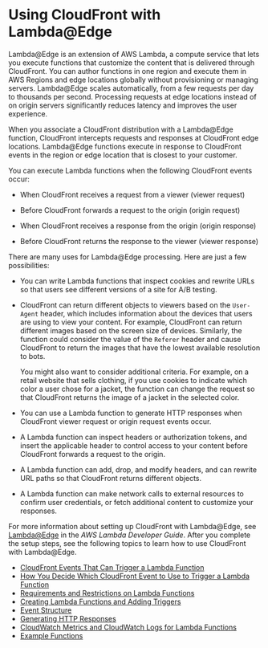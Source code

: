# Using CloudFront with Lambda@Edge<a name="lambda-at-the-edge"></a>

Lambda@Edge is an extension of AWS Lambda, a compute service that lets you execute functions that customize the content that is delivered through CloudFront\. You can author functions in one region and execute them in AWS Regions and edge locations globally without provisioning or managing servers\. Lambda@Edge scales automatically, from a few requests per day to thousands per second\. Processing requests at edge locations instead of on origin servers significantly reduces latency and improves the user experience\.

When you associate a CloudFront distribution with a Lambda@Edge function, CloudFront intercepts requests and responses at CloudFront edge locations\. Lambda@Edge functions execute in response to CloudFront events in the region or edge location that is closest to your customer\.

You can execute Lambda functions when the following CloudFront events occur: 

+ When CloudFront receives a request from a viewer \(viewer request\)

+ Before CloudFront forwards a request to the origin \(origin request\)

+ When CloudFront receives a response from the origin \(origin response\)

+ Before CloudFront returns the response to the viewer \(viewer response\)

There are many uses for Lambda@Edge processing\. Here are just a few possibilities:

+ You can write Lambda functions that inspect cookies and rewrite URLs so that users see different versions of a site for A/B testing\.

+ CloudFront can return different objects to viewers based on the `User-Agent` header, which includes information about the devices that users are using to view your content\. For example, CloudFront can return different images based on the screen size of devices\. Similarly, the function could consider the value of the `Referer` header and cause CloudFront to return the images that have the lowest available resolution to bots\. 

  You might also want to consider additional criteria\. For example, on a retail website that sells clothing, if you use cookies to indicate which color a user chose for a jacket, the function can change the request so that CloudFront returns the image of a jacket in the selected color\.

+ You can use a Lambda function to generate HTTP responses when CloudFront viewer request or origin request events occur\.

+ A Lambda function can inspect headers or authorization tokens, and insert the applicable header to control access to your content before CloudFront forwards a request to the origin\.

+ A Lambda function can add, drop, and modify headers, and can rewrite URL paths so that CloudFront returns different objects\.

+ A Lambda function can make network calls to external resources to confirm user credentials, or fetch additional content to customize your responses\.

For more information about setting up CloudFront with Lambda@Edge, see [Lambda@Edge](http://docs.aws.amazon.com/lambda/latest/dg/lambda-edge.html) in the *AWS Lambda Developer Guide*\. After you complete the setup steps, see the following topics to learn how to use CloudFront with Lambda@Edge\.


+ [CloudFront Events That Can Trigger a Lambda Function](lambda-cloudfront-trigger-events.md)
+ [How You Decide Which CloudFront Event to Use to Trigger a Lambda Function](lambda-how-to-choose-event.md)
+ [Requirements and Restrictions on Lambda Functions](lambda-requirements-limits.md)
+ [Creating Lambda Functions and Adding Triggers](lambda-create-functions.md)
+ [Event Structure](lambda-event-structure.md)
+ [Generating HTTP Responses](lambda-generating-http-responses.md)
+ [CloudWatch Metrics and CloudWatch Logs for Lambda Functions](lambda-cloudwatch-metrics-logging.md)
+ [Example Functions](lambda-examples.md)
